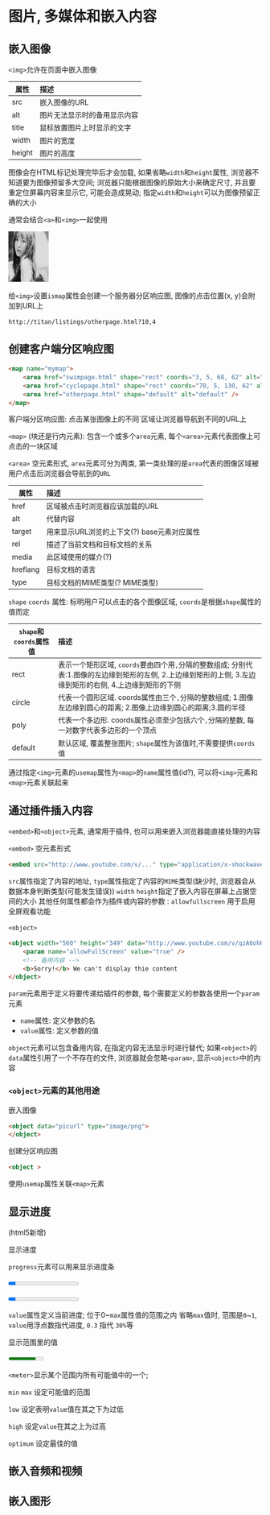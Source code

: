 # 图片, 多媒体和嵌入内容

## 嵌入图像

`<img>`允许在页面中嵌入图像

属性|描述
---|:--
src|嵌入图像的URL
alt|图片无法显示时的备用显示内容
title|鼠标放置图片上时显示的文字
width|图片的宽度
height|图片的高度

图像会在HTML标记处理完毕后才会加载, 如果省略`width`和`height`属性, 浏览器不知道要为图像预留多大空间; 浏览器只能根据图像的原始大小来确定尺寸, 并且要重定位屏幕内容来显示它, 可能会造成晃动; 指定`width`和`height`可以为图像预留正确的大小

通常会结合`<a>`和`<img>`一起使用

<a href="otherpage.html">
    <img src="images/beauty.jpg" alt="beayPic" width="80px" height="100px" ismap />
</a>

给`<img>`设置`ismap`属性会创建一个服务器分区响应图, 图像的点击位置(x, y)会附加到URL上
```url
http://titan/listings/otherpage.html?10,4
```

## 创建客户端分区响应图

```html
<map name="mymap">
    <area href="swimpage.html" shape="rect" coords="3, 5, 68, 62" alt="Swimming" />
    <area href="cyclepage.html" shape="rect" coords="70, 5, 130, 62" alt="Running" />
    <area href="otherpage.html" shape="default" alt="default" />
</map>
```

客户端分区响应图: 点击某张图像上的不同`区域让浏览器导航到不同的URL上

`<map>` (块还是行内元素): 包含一个或多个`area`元素, 每个`<area>`元素代表图像上可点击的一块区域

`<area>` 空元素形式, `area`元素可分为两类, 第一类处理的是`area`代表的图像区域被用户点击后浏览器会导航到的`URL`

属性|描述
---|:--
href|区域被点击时浏览器应该加载的URL
alt|代替内容
target|用来显示URL浏览的上下文(?) base元素对应属性
rel|描述了当前文档和目标文档的关系
media|此区域使用的媒介(?)
hreflang|目标文档的语言
type|目标文档的MIME类型(? MIME类型)

`shape` `coords` 属性: 标明用户可以点击的各个图像区域, `coords`是根据`shape`属性的值而定

`shape`和`coords`属性值|描述
---|:--
rect|表示一个矩形区域, `coords`要由四个用`,`分隔的整数组成; 分别代表:1.图像的左边缘到矩形的左侧, 2.上边缘到矩形的上侧, 3.左边缘到矩形的右侧, 4.上边缘到矩形的下侧
circle|代表一个圆形区域. coords属性由三个`,`分隔的整数组成; 1.图像左边缘到圆心的距离; 2.图像上边缘到圆心的距离;3.圆的半径
poly|代表一个多边形. coords属性必须至少包括六个`,`分隔的整数, 每一对数字代表多边形的一个顶点
default|默认区域, 覆盖整张图片; `shape`属性为该值时,不需要提供`coords`值

通过指定`<img>`元素的`usemap`属性为`<map>`的`name`属性值(id?), 可以将`<img>`元素和`<map>`元素关联起来

## 通过插件插入内容

`<embed>`和`<object>`元素, 通常用于插件, 也可以用来嵌入浏览器能直接处理的内容

`<embed>` 空元素形式

```html
<embed src="http://www.youtube.com/v/..." type="application/x-shockwave-flash" width="560" height="349" allowfullscreen="true" />
```

`src`属性指定了内容的地址, `type`属性指定了内容的`MIME`类型(缺少时, 浏览器会从数据本身判断类型(可能发生错误))
`width` `height`指定了嵌入内容在屏幕上占据空间的大小
其他任何属性都会作为插件或内容的参数 : `allowfullscreen` 用于启用全屏观看功能

`<object>`

```html
<object width="560" height="349" data="http://www.youtube.com/v/qzA6ohHca9s.." type="application/x-shcokwave-flash">
    <param name="allowFullScreen" value="true" />
    <!-- 备用内容 -->
    <b>Sorry!</b> We can't display thie content
</object>
```
`param`元素用于定义将要传递给插件的参数, 每个需要定义的参数各使用一个`param`元素
 * `name`属性: 定义参数的名
 * `value`属性: 定义参数的值

`object`元素可以包含备用内容, 在指定内容无法显示时进行替代; 如果`<object>`的`data`属性引用了一个不存在的文件, 浏览器就会忽略`<param>`, 显示`<object>`中的内容

### `<object>`元素的其他用途

嵌入图像

```html
<object data="picurl" type="image/png">
</object>
```

创建分区响应图

```html
<object >
```
使用`usemap`属性关联`<map>`元素


## 显示进度

(html5新增)

显示进度

`progress`元素可以用来显示进度条


<progress id="myprogress" value="10" max="100"></progress>

<!-- 省略max值 -->
<progress id="myprogress" value="0.1"></progress>

`value`属性定义当前进度; 位于0~`max`属性值的范围之内
省略`max`值时, 范围是`0`~`1`, `value`用浮点数指代进度, `0.3` 指代 `30%`等

显示范围里的值

<meter id="mymeter" value="80" min="10" max="100" low="40" hight="80" optimum="60"></meter>

`<meter>`显示某个范围内所有可能值中的一个;

`min` `max` 设定可能值的范围

`low` 设定表明`value`值在其之下为过低

`high` 设定`value`在其之上为过高

`optimum` 设定最佳的值

## 嵌入音频和视频

## 嵌入图形